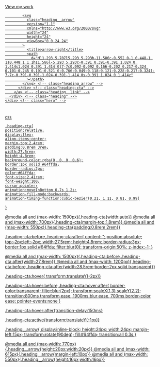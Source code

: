  <a href="#projects" class="heading__link">
          <div class="heading-cta"> <!-- Appears as the "View My Work" button -->
            View my work

            <svg
              class="heading__arrow"
              version="1.1"
              xmlns="http://www.w3.org/2000/svg"
              width="24"
              height="24"
              viewBox="0 0 24 24"
            >
              <title>arrow-right</title>
              <path
                d="M11.293 5.707l5.293 5.293h-11.586c-0.552 0-1 0.448-1 1s0.448 1 1 1h11.586l-5.293 5.293c-0.391 0.391-0.391 1.024 0 1.414s1.024 0.391 1.414 0l7-7c0.092-0.092 0.166-0.202 0.217-0.324 0.101-0.245 0.101-0.521 0-0.766-0.049-0.118-0.121-0.228-0.217-0.324l-7-7c-0.391-0.391-1.024-0.391-1.414 0s-0.391 1.024 0 1.414z"
              ></path>
            </svg> <!-- class="heading_arrow" -->
          </div> <!-- class="heading-cta" -->
        </a> <!-- class="heading__link" -->
      </div> <!-- class="heading" -->
    </div> <!-- class="hero" -->
    


    CSS

    .heading-cta{
    position:relative;
    display:flex;
    align-items:center;
    margin-top:2.4rem;
    padding:0.8rem 3rem;
    width:27.5rem;
    height:4.8rem;
    background-color:rgba(0, 0, 0, 0.6);
    border:1px solid #64ffda;
    border-radius:2px;
    color:#64ffda;
    font-size:2.41rem;
    font-weight:100;
    cursor:pointer;
    animation:moveInBottom 0.7s 1.2s;
    animation-fill-mode:backwards;
    animation-timing-function:cubic-bezier(0.21, 1.11, 0.81, 0.99)
}

@media all and (max-width: 1500px){.heading-cta{width:auto}}
@media all and (max-width: 700px){.heading-cta{margin-top:1.8rem}}
@media all and (max-width: 550px){.heading-cta{padding:0.8rem 2rem}}

.heading-cta:before,.heading-cta:after{
    content:'';
    position:absolute;
    top:-2px;left:-2px;
    width:27.5rem;
    height:4.8rem;
    border-radius:3px;
    border:1px solid #64ffda;
    filter:blur(0);
    transform-origin:50%;
    z-index:-1;
}


@media all and (max-width: 1500px){.heading-cta:before,.heading-cta:after{width:27.8rem}}
@media all and (max-width: 1200px){.heading-cta:before,.heading-cta:after{width:28.5rem;border:2px solid transparent}}

.heading-cta:hover{
    transform:translateY(-2px)}
    
.heading-cta:hover:before,.heading-cta:hover:after{
    border-color:transparent;
    filter:blur(2px);
    transform:scaleX(1.3) scaleY(2.2);
    transition:800ms transform ease, 1900ms blur ease, 700ms border-color ease;
    pointer-events:none
}

.heading-cta:hover:after{transition-delay:150ms}

.heading-cta:active{transform:translateY(-1px)}

.heading__arrow{
    display:inline-block;
    height:24px;
    width:24px;
    margin-left:15px;
    transform:rotate(90deg);
    fill:#64ffda;
    transition:all 0.3s
}

@media all and (max-width: 770px){.heading__arrow{height:20px;width:20px}}
@media all and (max-width: 615px){.heading__arrow{margin-left:10px}}
@media all and (max-width: 550px){.heading__arrow{height:16px;width:16px}}